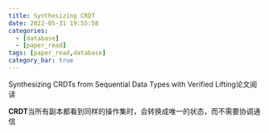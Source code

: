 ```yaml
---
title: Synthesizing CRDT
date: 2022-05-31 19:55:58
categories: 
  - [database]
  - [paper_read]
tags: [paper_read,database]
category_bar: true
---
```


Synthesizing CRDTs from Sequential Data Types with Verified Lifting论文阅读

<!-- more -->

**CRDT**当所有副本都看到同样的操作集时，会转换成唯一的状态，而不需要协调通信
